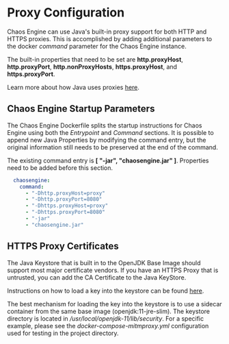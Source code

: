 # Proxy Configuration

Chaos Engine can use Java's built-in proxy support for both HTTP and HTTPS proxies. This is accomplished by adding additional parameters to the docker *command* parameter for the Chaos Engine instance.

The built-in properties that need to be set are **http.proxyHost**, **http.proxyPort**, **http.nonProxyHosts**, **https.proxyHost**, and **https.proxyPort**.

Learn more about how Java uses proxies [here](https://docs.oracle.com/javase/8/docs/technotes/guides/net/proxies.html).

## Chaos Engine Startup Parameters

The Chaos Engine Dockerfile splits the startup instructions for Chaos Engine using both the *Entrypoint* and *Command* sections. It is possible to append new Java Properties by modifying the command entry, but the original information still needs to be preserved at the end of the command.

The existing command entry is **[ "-jar", "chaosengine.jar" ]**. Properties need to be added before this section. 

```yaml tab="Sample docker-compose"
  chaosengine:
    command:
      - "-Dhttp.proxyHost=proxy"
      - "-Dhttp.proxyPort=8080"
      - "-Dhttps.proxyHost=proxy"
      - "-Dhttps.proxyPort=8080"
      - "-jar"
      - "chaosengine.jar"
```

## HTTPS Proxy Certificates

The Java Keystore that is built in to the OpenJDK Base Image should support most major certificate vendors. If you have an HTTPS Proxy that is untrusted, you can add the CA Certificate to the Java KeyStore.

Instructions on how to load a key into the keystore can be found [here](https://docs.oracle.com/javase/tutorial/security/toolfilex/rstep1.html).

The best mechanism for loading the key into the keystore is to use a sidecar container from the same base image (openjdk:11-jre-slim). The keystore directory is located in */usr/local/openjdk-11/lib/security*. For a specific example, please see the *docker-compose-mitmproxy.yml* configuration used for testing in the project directory.